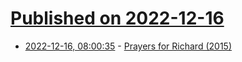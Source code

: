 # [Published on 2022-12-16](index.md)

* [2022-12-16, 08:00:35](https://news.ycombinator.com/item?id=34012021) - [Prayers for Richard (2015)](https://oxfordamerican.org/magazine/issue-91-winter-2015/prayers-for-richard)

